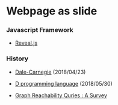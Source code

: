 # Webpage as slide

### Javascript Framework
- [Reveal.js](https://revealjs.com/#/)

### History

- [Dale-Carnegie](https://wang-yiwei.github.io/slide/Dale-Carnegie/) (2018/04/23)

- [D programming language](https://wang-yiwei.github.io/slide/D-programming-language/) (2018/05/30)

- [Graph Reachability Quries : A Survey](https://wang-yiwei.github.io/slide/Graph-Reachability-Quries-A-Survey/)
